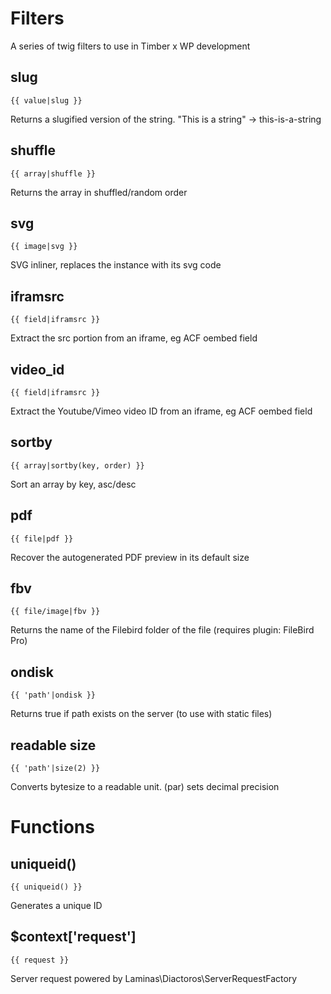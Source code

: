 # Filters
A series of twig filters to use in Timber x WP development

## slug
`{{ value|slug }} `

Returns a slugified version of the string.
"This is a string" -> this-is-a-string

## shuffle
`{{ array|shuffle }}`

Returns the array in shuffled/random order

## svg
`{{ image|svg }}`

SVG inliner, replaces the instance with its svg code

## iframsrc
`{{ field|iframsrc }}`

Extract the src portion from an iframe, eg ACF oembed field

## video_id
`{{ field|iframsrc }}`

Extract the Youtube/Vimeo video ID from an iframe, eg ACF oembed field

## sortby
`{{ array|sortby(key, order) }}`

Sort an array by key, asc/desc

## pdf
`{{ file|pdf }}`

Recover the autogenerated PDF preview in its default size

## fbv
`{{ file/image|fbv }}`

Returns the name of the Filebird folder of the file (requires plugin: FileBird Pro)

## ondisk
`{{ 'path'|ondisk }}`

Returns true if path exists on the server (to use with static files)

## readable size
`{{ 'path'|size(2) }}`

Converts bytesize to a readable unit. (par) sets decimal precision

# Functions

## uniqueid() 
`{{ uniqueid() }}`

Generates a unique ID

## $context['request']
`{{ request }}`

Server request powered by Laminas\Diactoros\ServerRequestFactory
